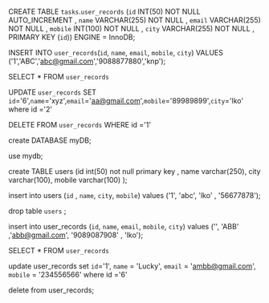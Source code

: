 <!-- created database from UI named as "tasks" then created table named as "user_records" -->

CREATE TABLE `tasks`.`user_records` (`id` INT(50) NOT NULL AUTO_INCREMENT , `name` VARCHAR(255) NOT NULL , `email` VARCHAR(255) NOT NULL , `mobile` INT(100) NOT NULL , `city` VARCHAR(255) NOT NULL , PRIMARY KEY (`id`)) ENGINE = InnoDB;

<!-- insert records -->
INSERT INTO `user_records`(`id`, `name`, `email`, `mobile`, `city`) VALUES ('1','ABC','abc@gmail.com','9088877880','knp');

<!-- select query to see insertions-->
SELECT * FROM `user_records` 

<!-- update records -->
UPDATE `user_records` SET `id`='6',`name`='xyz',`email`='aa@gmail.com',`mobile`='89989899',`city`='lko' where id ='2'

<!-- to delete records -->
DELETE FROM `user_records` WHERE id ='1'

<!-- create new databse using query -->
create DATABASE myDB;

<!-- to use datbase -->
use mydb;

<!-- create table using query -->
create TABLE users (id int(50) not null primary key ,
                    name varchar(250),
                    city varchar(100),
                    mobile varchar(100)
                   );

<!-- insert record using query -->
insert into users (`id` , `name`, `city`, `mobile`) values ('1', 'abc', 'lko' , '56677878');

<!-- to drop table -->
drop table `users` ;

<!-- CRUD operations -->
<!-- insert /create-->
insert into user_records (`id`, `name`, `email`, `mobile`,  `city`) values ('', 'ABB' ,'abb@gmail.com', '9089087908' , 'lko');
<!-- select/retrieve -->
SELECT * FROM `user_records` 
<!-- update -->
update user_records set `id`='1', `name` = 'Lucky', `email` = 'ambb@gmail.com', `mobile` = '234556566' where id ='6'
<!-- delete -->
delete from user_records;